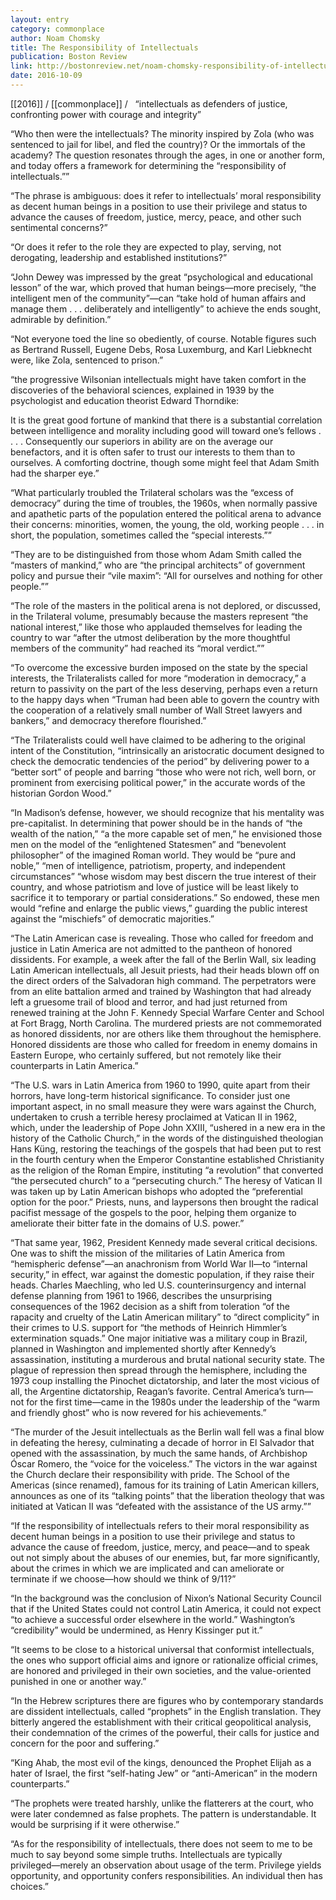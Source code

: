 ```yaml
---
layout: entry
category: commonplace
author: Noam Chomsky
title: The Responsibility of Intellectuals
publication: Boston Review
link: http://bostonreview.net/noam-chomsky-responsibility-of-intellectuals-redux
date: 2016-10-09
---
```


[[2016]] / [[commonplace]] / 
 
“intellectuals as defenders of justice, confronting power with courage and integrity”

“Who then were the intellectuals? The minority inspired by Zola (who was sentenced to jail for libel, and fled the country)? Or the immortals of the academy? The question resonates through the ages, in one or another form, and today offers a framework for determining the “responsibility of intellectuals.””

“The phrase is ambiguous: does it refer to intellectuals’ moral responsibility as decent human beings in a position to use their privilege and status to advance the causes of freedom, justice, mercy, peace, and other such sentimental concerns?”

“Or does it refer to the role they are expected to play, serving, not derogating, leadership and established institutions?”

“John Dewey was impressed by the great “psychological and educational lesson” of the war, which proved that human beings—more precisely, “the intelligent men of the community”—can “take hold of human affairs and manage them . . . deliberately and intelligently” to achieve the ends sought, admirable by definition.”

“Not everyone toed the line so obediently, of course. Notable figures such as Bertrand Russell, Eugene Debs, Rosa Luxemburg, and Karl Liebknecht were, like Zola, sentenced to prison.”

“the progressive Wilsonian intellectuals might have taken comfort in the discoveries of the behavioral sciences, explained in 1939 by the psychologist and education theorist Edward Thorndike:

It is the great good fortune of mankind that there is a substantial correlation between intelligence and morality including good will toward one’s fellows . . . . Consequently our superiors in ability are on the average our benefactors, and it is often safer to trust our interests to them than to ourselves.
A comforting doctrine, though some might feel that Adam Smith had the sharper eye.”

“What particularly troubled the Trilateral scholars was the “excess of democracy” during the time of troubles, the 1960s, when normally passive and apathetic parts of the population entered the political arena to advance their concerns: minorities, women, the young, the old, working people . . . in short, the population, sometimes called the “special interests.””

“They are to be distinguished from those whom Adam Smith called the “masters of mankind,” who are “the principal architects” of government policy and pursue their “vile maxim”: “All for ourselves and nothing for other people.””

“The role of the masters in the political arena is not deplored, or discussed, in the Trilateral volume, presumably because the masters represent “the national interest,” like those who applauded themselves for leading the country to war “after the utmost deliberation by the more thoughtful members of the community” had reached its “moral verdict.””

“To overcome the excessive burden imposed on the state by the special interests, the Trilateralists called for more “moderation in democracy,” a return to passivity on the part of the less deserving, perhaps even a return to the happy days when “Truman had been able to govern the country with the cooperation of a relatively small number of Wall Street lawyers and bankers,” and democracy therefore flourished.”

“The Trilateralists could well have claimed to be adhering to the original intent of the Constitution, “intrinsically an aristocratic document designed to check the democratic tendencies of the period” by delivering power to a “better sort” of people and barring “those who were not rich, well born, or prominent from exercising political power,” in the accurate words of the historian Gordon Wood.”

“In Madison’s defense, however, we should recognize that his mentality was pre-capitalist. In determining that power should be in the hands of “the wealth of the nation,” “a the more capable set of men,” he envisioned those men on the model of the “enlightened Statesmen” and “benevolent philosopher” of the imagined Roman world. They would be “pure and noble,” “men of intelligence, patriotism, property, and independent circumstances” “whose wisdom may best discern the true interest of their country, and whose patriotism and love of justice will be least likely to sacrifice it to temporary or partial considerations.” So endowed, these men would “refine and enlarge the public views,” guarding the public interest against the “mischiefs” of democratic majorities.”

“The Latin American case is revealing. Those who called for freedom and justice in Latin America are not admitted to the pantheon of honored dissidents. For example, a week after the fall of the Berlin Wall, six leading Latin American intellectuals, all Jesuit priests, had their heads blown off on the direct orders of the Salvadoran high command. The perpetrators were from an elite battalion armed and trained by Washington that had already left a gruesome trail of blood and terror, and had just returned from renewed training at the John F. Kennedy Special Warfare Center and School at Fort Bragg, North Carolina. The murdered priests are not commemorated as honored dissidents, nor are others like them throughout the hemisphere. Honored dissidents are those who called for freedom in enemy domains in Eastern Europe, who certainly suffered, but not remotely like their counterparts in Latin America.”

“The U.S. wars in Latin America from 1960 to 1990, quite apart from their horrors, have long-term historical significance. To consider just one important aspect, in no small measure they were wars against the Church, undertaken to crush a terrible heresy proclaimed at Vatican II in 1962, which, under the leadership of Pope John XXIII, “ushered in a new era in the history of the Catholic Church,” in the words of the distinguished theologian Hans Küng, restoring the teachings of the gospels that had been put to rest in the fourth century when the Emperor Constantine established Christianity as the religion of the Roman Empire, instituting “a revolution” that converted “the persecuted church” to a “persecuting church.” The heresy of Vatican II was taken up by Latin American bishops who adopted the “preferential option for the poor.” Priests, nuns, and laypersons then brought the radical pacifist message of the gospels to the poor, helping them organize to ameliorate their bitter fate in the domains of U.S. power.”

“That same year, 1962, President Kennedy made several critical decisions. One was to shift the mission of the militaries of Latin America from “hemispheric defense”—an anachronism from World War II—to “internal security,” in effect, war against the domestic population, if they raise their heads. Charles Maechling, who led U.S. counterinsurgency and internal defense planning from 1961 to 1966, describes the unsurprising consequences of the 1962 decision as a shift from toleration “of the rapacity and cruelty of the Latin American military” to “direct complicity” in their crimes to U.S. support for “the methods of Heinrich Himmler’s extermination squads.” One major initiative was a military coup in Brazil, planned in Washington and implemented shortly after Kennedy’s assassination, instituting a murderous and brutal national security state. The plague of repression then spread through the hemisphere, including the 1973 coup installing the Pinochet dictatorship, and later the most vicious of all, the Argentine dictatorship, Reagan’s favorite. Central America’s turn—not for the first time—came in the 1980s under the leadership of the “warm and friendly ghost” who is now revered for his achievements.”

“The murder of the Jesuit intellectuals as the Berlin wall fell was a final blow in defeating the heresy, culminating a decade of horror in El Salvador that opened with the assassination, by much the same hands, of Archbishop Óscar Romero, the “voice for the voiceless.” The victors in the war against the Church declare their responsibility with pride. The School of the Americas (since renamed), famous for its training of Latin American killers, announces as one of its “talking points” that the liberation theology that was initiated at Vatican II was “defeated with the assistance of the US army.””

“If the responsibility of intellectuals refers to their moral responsibility as decent human beings in a position to use their privilege and status to advance the cause of freedom, justice, mercy, and peace—and to speak out not simply about the abuses of our enemies, but, far more significantly, about the crimes in which we are implicated and can ameliorate or terminate if we choose—how should we think of 9/11?”

“In the background was the conclusion of Nixon’s National Security Council that if the United States could not control Latin America, it could not expect “to achieve a successful order elsewhere in the world.” Washington’s “credibility” would be undermined, as Henry Kissinger put it.”

“It seems to be close to a historical universal that conformist intellectuals, the ones who support official aims and ignore or rationalize official crimes, are honored and privileged in their own societies, and the value-oriented punished in one or another way.”

“In the Hebrew scriptures there are figures who by contemporary standards are dissident intellectuals, called “prophets” in the English translation. They bitterly angered the establishment with their critical geopolitical analysis, their condemnation of the crimes of the powerful, their calls for justice and concern for the poor and suffering.”

“King Ahab, the most evil of the kings, denounced the Prophet Elijah as a hater of Israel, the first “self-hating Jew” or “anti-American” in the modern counterparts.”

“The prophets were treated harshly, unlike the flatterers at the court, who were later condemned as false prophets. The pattern is understandable. It would be surprising if it were otherwise.”

“As for the responsibility of intellectuals, there does not seem to me to be much to say beyond some simple truths. Intellectuals are typically privileged—merely an observation about usage of the term. Privilege yields opportunity, and opportunity confers responsibilities. An individual then has choices.”

